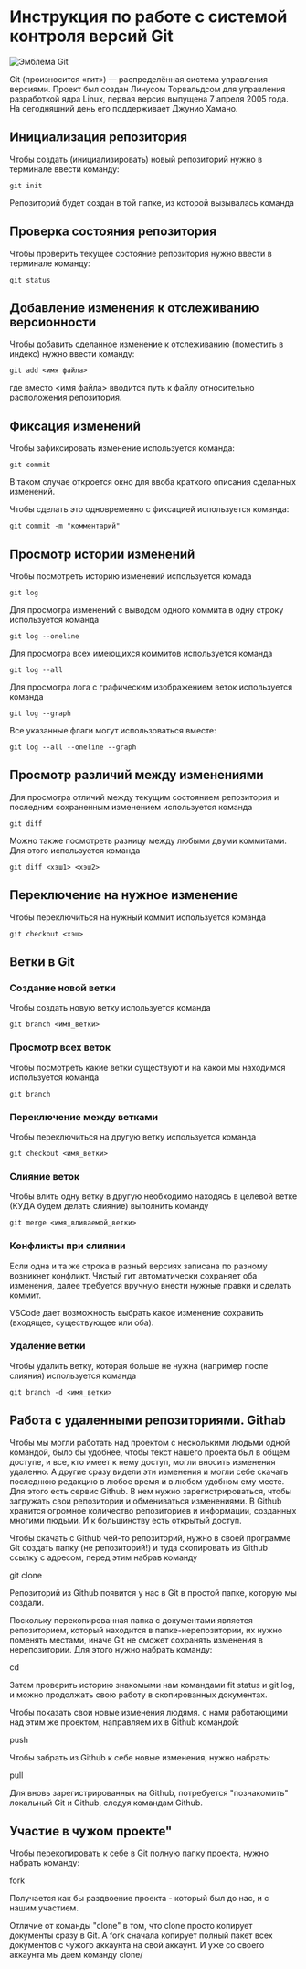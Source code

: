 # **Инструкция по работе с системой контроля версий Git**

![Эмблема Git](git.jpg)

Git (произносится «гит») — распределённая система управления версиями. Проект был создан Линусом Торвальдсом для управления разработкой ядра Linux, первая версия выпущена 7 апреля 2005 года. На сегодняшний день его поддерживает Джунио Хамано.

## Инициализация репозитория

Чтобы создать (инициализировать) новый репозиторий нужно в терминале ввести команду:

    git init

Репозиторий будет создан в той папке, из которой вызывалась команда

## Проверка состояния репозитория

Чтобы проверить текущее состояние репозитория нужно ввести в терминале команду:

    git status

## Добавление изменения к отслеживанию версионности

Чтобы добавить сделанное изменение к отслеживанию (поместить в индекс) нужно ввести команду:

    git add <имя файла>

где вместо <имя файла> вводится путь к файлу относительно расположения репозитория.

## Фиксация изменений

Чтобы зафиксировать изменение используется команда:

    git commit

В таком случае откроется окно для ввоба краткого описания сделанных изменений.

Чтобы сделать это одновременно с фиксацией используется команда:

    git commit -m "комментарий"

## Просмотр истории изменений

Чтобы посмотреть историю изменений используется комада

    git log

Для просмотра изменений с выводом одного коммита в одну строку используется команда

    git log --oneline

Для просмотра всех имеющихся коммитов используется команда

    git log --all

Для просмотра лога с графическим изображением веток используется команда

    git log --graph

Все указанные флаги могут использоваться вместе:

    git log --all --oneline --graph

## Просмотр различий между изменениями

Для просмотра отличий между текущим состоянием репозитория и последним сохраненным изменением используется команда

    git diff

Можно также посмотреть разницу между любыми двуми коммитами. Для этого используется команда

    git diff <хэш1> <хэш2>

## Переключение на нужное изменение

Чтобы переключиться на нужный коммит используется команда

    git checkout <хэш>

## Ветки в Git

### Создание новой ветки

Чтобы создать новую ветку используется команда

    git branch <имя_ветки>

### Просмотр всех веток

Чтобы посмотреть какие ветки существуют и на какой мы находимся используется команда

    git branch

### Переключение между ветками

Чтобы переключиться на другую ветку используется команда

    git checkout <имя_ветки>

### Слияние веток

Чтобы влить одну ветку в другую необходимо находясь в целевой ветке (КУДА будем делать слияние) выполнить команду

    git merge <имя_вливаемой_ветки>

### Конфликты при слиянии

Если одна и та же строка в разный версиях записана по разному возникнет конфликт.
Чистый гит автоматически сохраняет оба изменения, далее требуется вручную внести нужные правки и сделать коммит.

VSСode дает возможность выбрать какое изменение сохранить (входящее, существующее или оба).

### Удаление ветки

Чтобы удалить ветку, которая больше не нужна (например после слияния) используется команда

    git branch -d <имя_ветки>

## Работа с удаленными репозиториями. Githab

Чтобы мы могли работать над проектом с несколькими людьми одной командой, было бы удобнее, чтобы текст нашего проекта был в общем доступе, и все, кто имеет к нему доступ, могли вносить изменения удаленно. А другие сразу видели эти изменения и могли себе скачать последнюю редакцию в любое время и в любом удобном ему месте. Для этого есть сервис Github.  В нем нужно зарегистрироваться, чтобы загружать свои репозитории и обмениваться изменениями. В Github хранится огромное количество репозиториев и информации, созданных многими людьми. И к большинству есть открытый доступ. 

 Чтобы скачать с Github чей-то репозиторий, нужно в своей программе Git создать папку (не репозиторий!) и туда скопировать из Github ссылку с адресом, перед этим набрав команду

 git clone

 Репозиторий из Github появится у нас в Git в простой папке, которую мы создали. 

 Поскольку перекопированная папка с документами является репозиторием, который находится в папке-нерепозитории, их нужно поменять местами, иначе Git не сможет сохранять изменения  в нерепозитории. Для этого нужно набрать команду:

 сd <name repository>

Затем проверить историю знакомыми нам командами fit status и git log, и можно продолжать свою работу в скопированных документах. 

Чтобы показать свои новые изменения людямя. с нами работающими над этим же проектом, направляем их в Github командой:

push

Чтобы забрать из Github к себе новые изменения, нужно набрать:

pull

Для вновь зарегистрированных на Github,  потребуется "познакомить" локальный Git и Github, следуя командам Github. 

## Участие в чужом проекте"

Чтобы перекопировать к себе в Git полную папку проекта, нужно набрать команду:

fork

Получается как бы раздвоение проекта - который был до нас, и с нашим участием. 

Отличие от команды "сlone" в том, что clone просто копирует документы сразу в Git. А fork сначала копирует полный пакет всех документов с чужого аккаунта на свой аккаунт. И уже со своего аккаунта мы даем команду clone/

